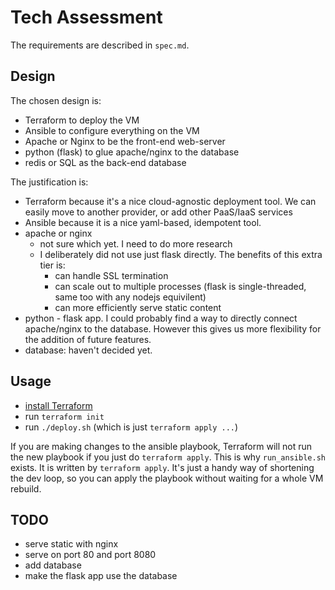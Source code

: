# Tech Assessment

The requirements are described in `spec.md`.

## Design

The chosen design is:

* Terraform to deploy the VM
* Ansible to configure everything on the VM
* Apache or Nginx to be the front-end web-server
* python (flask) to glue apache/nginx to the database
* redis or SQL as the back-end database

The justification is:

* Terraform because it's a nice cloud-agnostic deployment tool.
  We can easily move to another provider, or add other PaaS/IaaS services
* Ansible because it is a nice yaml-based, idempotent tool.
* apache or nginx
  * not sure which yet. I need to do more research
  * I deliberately did not use just flask directly. The benefits of this extra tier is:
    * can handle SSL termination
    * can scale out to multiple processes (flask is single-threaded, same too with any nodejs equivilent)
    * can more efficiently serve static content
* python - flask app. I could probably find a way to directly connect apache/nginx to the database. However this gives us more flexibility for the addition of future features.
* database: haven't decided yet.

## Usage

* [install Terraform](https://www.terraform.io/downloads.html)
* run `terraform init`
* run `./deploy.sh` (which is just `terraform apply ...`)

If you are making changes to the ansible playbook, Terraform will not run the new playbook if you just do `terraform apply`.
This is why `run_ansible.sh` exists. 
It is written by `terraform apply`. 
It's just a handy way of shortening the dev loop, so you can apply the playbook without waiting for a whole VM rebuild.

## TODO

* serve static with nginx
* serve on port 80 and port 8080
* add database
* make the flask app use the database
